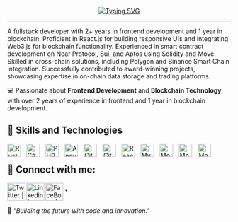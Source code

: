 <div align="center">

[![Typing SVG](https://readme-typing-svg.herokuapp.com?font=Fira+Code&pause=600&size=32&weight=600&color=00ff7f&width=435&lines=I'm+Vo+Nguyen+Phu+Qui.;Fullstack+Developer;Blockchain)](https://git.io/typing-svg)




</div>

---

A fullstack developer with 2+ years in frontend development and 1 year in blockchain. Proficient in React.js for
building responsive UIs and integrating Web3.js for blockchain functionality. Experienced in smart contract development on Near Protocol,
Sui, and Aptos using Solidity and Move. Skilled in cross-chain solutions, including Polygon and Binance Smart Chain integration. Successfully
contributed to award-winning projects, showcasing expertise in on-chain data storage and trading platforms.

💻 Passionate about **Frontend Development** and **Blockchain Technology**, with over 2 years of experience in frontend and 1 year in blockchain development.  



## 🧰 Skills and Technologies  
<img align="left" alt="Rust" width="30px" style="padding-right:10px;" src= "https://cdn.jsdelivr.net/npm/simple-icons@3.13.0/icons/rust.svg"/>
<img align="left" alt="C#" width="30px" style="padding-right:10px;" src="https://cdn.jsdelivr.net/gh/devicons/devicon/icons/csharp/csharp-original.svg" />
<img align="left" alt="PHP" width="30px" style="padding-right:10px;" src="https://cdn.jsdelivr.net/gh/devicons/devicon/icons/react/react-original.svg" />
<img align="left" alt="Angular" width="30px" style="padding-right:10px;" src="https://my-portfolio-psi-murex-66.vercel.app/_next/image?url=%2Flogo%2Forther%2Fubuntu.png&w=96&q=75" />
<img align="left" alt="Git" width="30px" style="padding-right:10px;" src="https://cdn.jsdelivr.net/gh/devicons/devicon/icons/git/git-original.svg" />
<img align="left" alt="GitHub" width="30px" style="padding-right:10px;" src="https://cdn.jsdelivr.net/gh/devicons/devicon/icons/github/github-original.svg" />
<img align="left" alt="ReactJS" width="30px" style="padding-right:10px;" src="https://my-portfolio-psi-murex-66.vercel.app/_next/image?url=%2Flogo%2Ffrontend%2Fnext.png&w=96&q=75" />
<img align="left" alt="MySQL" width="30px" style="padding-right:10px;" src="https://cdn.jsdelivr.net/gh/devicons/devicon/icons/mysql/mysql-original.svg" />
<img align="left" alt="Mongo" width="30px" style="padding-right:10px;" src="https://cdn.jsdelivr.net/gh/devicons/devicon/icons/mongodb/mongodb-original.svg" />
<img align="left" alt="Mongo" width="30px" style="padding-right:10px;" src="https://my-portfolio-psi-murex-66.vercel.app/_next/image?url=%2Flogo%2Ffrontend%2Ftailwind.png&w=96&q=75" />
<img align="left" alt="Mongo" width="30px" style="padding-right:10px;" src="https://my-portfolio-psi-murex-66.vercel.app/_next/image?url=%2Flogo%2Ffrontend%2Ftypescript.png&w=96&q=75" />
<br />

## 🤳 Connect with me:

[<img align="left" alt="Twitter | Twitter" width="40px" src="https://uxwing.com/wp-content/themes/uxwing/download/brands-and-social-media/x-social-media-round-icon.png" />][x]
[<img align="left" alt="Linkedin | LinkedIn" width="40px" src="https://img.icons8.com/?size=100&id=13930&format=png&color=000000" />][linkedin]
[<img align="left" alt="FaceBook | Facebook" width="40px" src="https://img.icons8.com/?size=100&id=118497&format=png&color=000000" />][facebook]

[x]: https://x.com/qui_vo46670
[facebook]: https://www.facebook.com/profile.php?id=100022928704167&locale=vi_VN
[linkedin]: https://www.linkedin.com/in/qui-vo-12921a293/

`
---


🌟 *"Building the future with code and innovation."*

